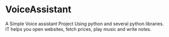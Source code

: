 # VoiceAssistant
A Simple Voice assistant Project Using python and several python libraries. IT helps you open websites, fetch prices, play music and write notes.
